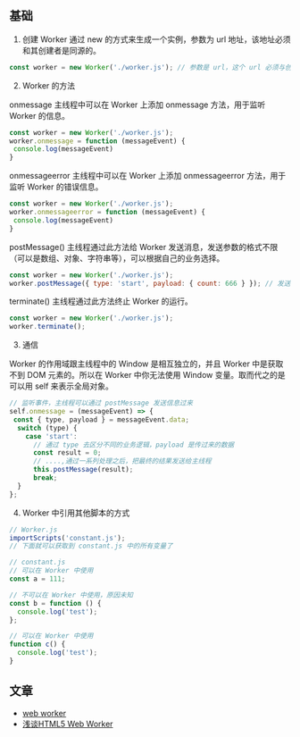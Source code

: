 ## 基础

1. 创建 Worker 通过 new 的方式来生成一个实例，参数为 url 地址，该地址必须和其创建者是同源的。

```js
const worker = new Worker('./worker.js'); // 参数是 url，这个 url 必须与创建者同源 
```

2. Worker 的方法   

onmessage 主线程中可以在 Worker 上添加 onmessage 方法，用于监听 Worker 的信息。

```js
const worker = new Worker('./worker.js');
worker.onmessage = function (messageEvent) {
 console.log(messageEvent)
} 
```

onmessageerror 主线程中可以在 Worker 上添加 onmessageerror 方法，用于监听 Worker 的错误信息。

```js
const worker = new Worker('./worker.js');
worker.onmessageerror = function (messageEvent) {
 console.log(messageEvent)
} 
```

postMessage() 主线程通过此方法给 Worker 发送消息，发送参数的格式不限（可以是数组、对象、字符串等），可以根据自己的业务选择。

```js
const worker = new Worker('./worker.js');
worker.postMessage({ type: 'start', payload: { count: 666 } }); // 发送信息给worker
```

terminate() 主线程通过此方法终止 Worker 的运行。

```js
const worker = new Worker('./worker.js');
worker.terminate();
```

3. 通信

Worker 的作用域跟主线程中的 Window 是相互独立的，并且 Worker 中是获取不到 DOM 元素的。所以在 Worker 中你无法使用 Window 变量。取而代之的是可以用 self 来表示全局对象。

```js
// 监听事件，主线程可以通过 postMessage 发送信息过来
self.onmessage = (messageEvent) => {
 const { type, payload } = messageEvent.data;
  switch (type) {
    case 'start':
      // 通过 type 去区分不同的业务逻辑，payload 是传过来的数据
      const result = 0;
      // ....,通过一系列处理之后，把最终的结果发送给主线程
      this.postMessage(result);
      break;
  }
};
```

4. Worker 中引用其他脚本的方式

```js
// Worker.js
importScripts('constant.js');
// 下面就可以获取到 constant.js 中的所有变量了

// constant.js
// 可以在 Worker 中使用
const a = 111;

// 不可以在 Worker 中使用，原因未知
const b = function () {
  console.log('test');
};

// 可以在 Worker 中使用
function c() {
  console.log('test');
}
```





## 文章

- [web worker](https://mp.weixin.qq.com/s/OLUN9mHw3S3oBsfd6SONcw)
- [浅谈HTML5 Web Worker](https://juejin.cn/post/6844903496550989837)



